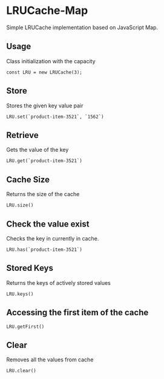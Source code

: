 # LRUCache-Map 
Simple LRUCache implementation based on JavaScript Map. 

## Usage

Class initialization with the capacity 
```
const LRU = new LRUCache(3); 
```
## Store
Stores the given key value pair 
```
LRU.set(`product-item-3521`, `1562`)
```

## Retrieve 
Gets the value of the key
```
LRU.get(`product-item-3521`)
```

## Cache Size 
Returns the size of the cache
```
LRU.size()
```

## Check the value exist
Checks the key in currently in cache. 
```
LRU.has(`product-item-3521`)
```

## Stored Keys 
Returns the keys of actively stored values
```
LRU.keys()
```

## Accessing the first item of the cache 
```
LRU.getFirst()
```

## Clear  
Removes all the values from cache
```
LRU.clear()
```

